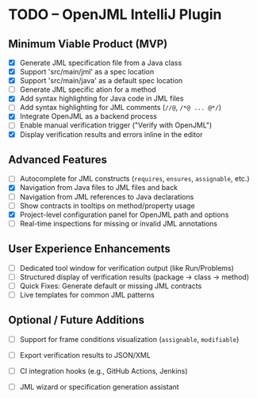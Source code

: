 # TODO – OpenJML IntelliJ Plugin

## Minimum Viable Product (MVP)
* [x] Generate JML specification file from a Java class
* [x] Support 'src/main/jml' as a spec location
* [x] Support 'src/main/java' as a default spec location
* [ ] Generate JML specific ation for a method
* [x] Add syntax highlighting for Java code in JML files
* [ ] Add syntax highlighting for JML comments (`//@`, `/*@ ... @*/`)
* [x] Integrate OpenJML as a backend process
* [ ] Enable manual verification trigger ("Verify with OpenJML")
* [x] Display verification results and errors inline in the editor

## Advanced Features
* [ ] Autocomplete for JML constructs (`requires`, `ensures`, `assignable`, etc.)
* [x] Navigation from Java files to JML files and back
* [ ] Navigation from JML references to Java declarations
* [ ] Show contracts in tooltips on method/property usage
* [x] Project-level configuration panel for OpenJML path and options
* [ ] Real-time inspections for missing or invalid JML annotations

## User Experience Enhancements
* [ ] Dedicated tool window for verification output (like Run/Problems)
* [ ] Structured display of verification results (package → class → method)
* [ ] Quick Fixes: Generate default or missing JML contracts
* [ ] Live templates for common JML patterns

## Optional / Future Additions
* [ ] Support for frame conditions visualization (`assignable`, `modifiable`)
* [ ] Export verification results to JSON/XML
* [ ] CI integration hooks (e.g., GitHub Actions, Jenkins)
* [ ] JML wizard or specification generation assistant

